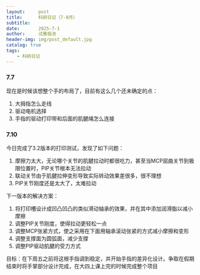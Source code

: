 ```yaml
---
layout:     post
title:      科研日记（7-8月）
subtitle:   
date:       2025-7-1
author:     试墨临池
header-img: img/post_default.jpg
catalog: true
tags:
    - 科研日记
---
```



### 7.7

现在是时候该想整个手的布局了，目前有这么几个还未确定的点：

1. 大拇指怎么走线
2. 驱动电机选择
3. 手指的驱动打印带和后面的肌腱绳怎么连接

### 7.10

今日完成了3.2版本的打印测试，发现了如下问题：
1. 摩擦力太大，无论哪个关节的肌腱拉动时都很吃力，甚至当MCP屈曲关节到极限位置时，PIP关节根本无法拉动
2. 联动关节由于肌腱拉伸变形导致实际转动效果差很多，很不理想
3. PIP关节刚度还是太大了，太难拉动

下一版本的解决方案：

1. 将打印槽设计成凹凸凹凸的类似滑动轴承的效果，并在其中添加润滑脂以减小摩擦
2. 调整PIP关节刚度，使得拉动更轻松一点
3. 调整MCP张紧方式，使之采用在下面用轴承滚动张紧的方式减小摩擦和变形
4. 调整支撑面为圆弧面，减少支撑
5. 调整PIP驱动肌腱的受力方式

目标：在下周五之前将这根手指调到稳定，并开始手指的差异化设计。争取在假期结束时将手掌部分设计完成，在大四上课上完的时候完成整个项目